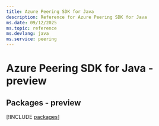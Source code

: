 ```yaml
---
title: Azure Peering SDK for Java
description: Reference for Azure Peering SDK for Java
ms.date: 09/12/2025
ms.topic: reference
ms.devlang: java
ms.service: peering
---
```

# Azure Peering SDK for Java - preview
## Packages - preview
[!INCLUDE [packages](peering-index.md)]